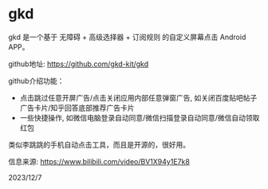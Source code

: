 # gkd

gkd 是一个基于 无障碍 + 高级选择器 + 订阅规则 的自定义屏幕点击 Android APP。  

github地址: https://github.com/gkd-kit/gkd  

github介绍功能：  
- 点击跳过任意开屏广告/点击关闭应用内部任意弹窗广告, 如关闭百度贴吧帖子广告卡片/知乎回答底部推荐广告卡片
- 一些快捷操作, 如微信电脑登录自动同意/微信扫描登录自动同意/微信自动领取红包


类似李跳跳的手机自动点击工具，而且是开源的，很好用。  


信息来源: https://www.bilibili.com/video/BV1X94y1E7k8  


2023/12/7  
